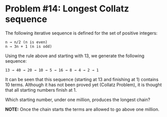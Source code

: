 # Problem #14: Longest Collatz sequence
The following iterative sequence is defined for the set of positive integers:
```
n → n/2 (n is even)
n → 3n + 1 (n is odd)
```
Using the rule above and starting with 13, we generate the following sequence:
```
13 → 40 → 20 → 10 → 5 → 16 → 8 → 4 → 2 → 1
```
It can be seen that this sequence (starting at 13 and finishing at 1) contains 10 terms. Although it has not been proved yet (Collatz Problem), it is thought that all starting numbers finish at 1.

Which starting number, under one million, produces the longest chain?

**NOTE:** Once the chain starts the terms are allowed to go above one million.
